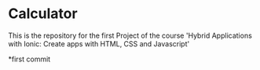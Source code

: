 # Calculator
This is the repository for the first Project of the course 'Hybrid Applications with Ionic: Create apps with HTML, CSS and Javascript'

*first commit
